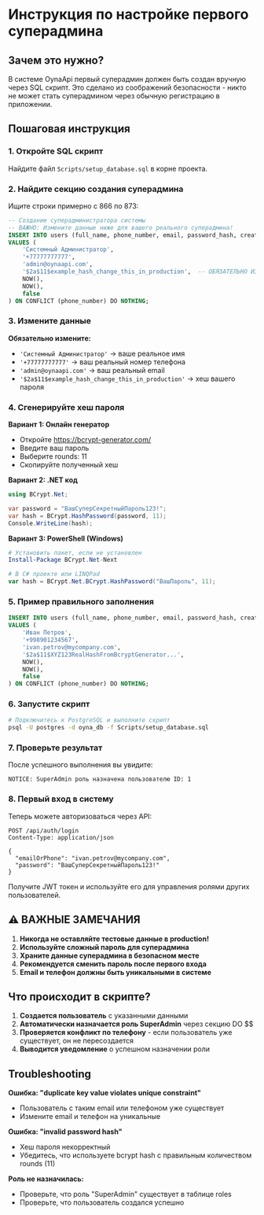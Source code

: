 # Инструкция по настройке первого суперадмина

## Зачем это нужно?

В системе OynaApi первый суперадмин должен быть создан вручную через SQL скрипт. Это сделано из соображений безопасности - никто не может стать суперадмином через обычную регистрацию в приложении.

## Пошаговая инструкция

### 1. Откройте SQL скрипт

Найдите файл `Scripts/setup_database.sql` в корне проекта.

### 2. Найдите секцию создания суперадмина

Ищите строки примерно с 866 по 873:

```sql
-- Создание суперадминистратора системы
-- ВАЖНО: Измените данные ниже для вашего реального суперадмина!
INSERT INTO users (full_name, phone_number, email, password_hash, created_at, updated_at, is_deleted) 
VALUES (
    'Системный Администратор',
    '+77777777777',
    'admin@oynaapi.com',
    '$2a$11$example_hash_change_this_in_production',  -- ОБЯЗАТЕЛЬНО ИЗМЕНИТЕ!
    NOW(),
    NOW(),
    false
) ON CONFLICT (phone_number) DO NOTHING;
```

### 3. Измените данные

**Обязательно измените:**
- `'Системный Администратор'` → ваше реальное имя
- `'+77777777777'` → ваш реальный номер телефона
- `'admin@oynaapi.com'` → ваш реальный email
- `'$2a$11$example_hash_change_this_in_production'` → хеш вашего пароля

### 4. Сгенерируйте хеш пароля

**Вариант 1: Онлайн генератор**
- Откройте https://bcrypt-generator.com/
- Введите ваш пароль
- Выберите rounds: 11
- Скопируйте полученный хеш

**Вариант 2: .NET код**
```csharp
using BCrypt.Net;

var password = "ВашСуперСекретныйПароль123!";
var hash = BCrypt.HashPassword(password, 11);
Console.WriteLine(hash);
```

**Вариант 3: PowerShell (Windows)**
```powershell
# Установить пакет, если не установлен
Install-Package BCrypt.Net-Next

# В C# проекте или LINQPad
var hash = BCrypt.Net.BCrypt.HashPassword("ВашПароль", 11);
```

### 5. Пример правильного заполнения

```sql
INSERT INTO users (full_name, phone_number, email, password_hash, created_at, updated_at, is_deleted) 
VALUES (
    'Иван Петров',
    '+998901234567',
    'ivan.petrov@mycompany.com',
    '$2a$11$XYZ123RealHashFromBcryptGenerator...',
    NOW(),
    NOW(),
    false
) ON CONFLICT (phone_number) DO NOTHING;
```

### 6. Запустите скрипт

```bash
# Подключитесь к PostgreSQL и выполните скрипт
psql -U postgres -d oyna_db -f Scripts/setup_database.sql
```

### 7. Проверьте результат

После успешного выполнения вы увидите:
```
NOTICE: SuperAdmin роль назначена пользователю ID: 1
```

### 8. Первый вход в систему

Теперь можете авторизоваться через API:

```http
POST /api/auth/login
Content-Type: application/json

{
  "emailOrPhone": "ivan.petrov@mycompany.com",
  "password": "ВашСуперСекретныйПароль123!"
}
```

Получите JWT токен и используйте его для управления ролями других пользователей.

## ⚠️ ВАЖНЫЕ ЗАМЕЧАНИЯ

1. **Никогда не оставляйте тестовые данные в production!**
2. **Используйте сложный пароль для суперадмина**
3. **Храните данные суперадмина в безопасном месте**
4. **Рекомендуется сменить пароль после первого входа**
5. **Email и телефон должны быть уникальными в системе**

## Что происходит в скрипте?

1. **Создается пользователь** с указанными данными
2. **Автоматически назначается роль SuperAdmin** через секцию DO $$
3. **Проверяется конфликт по телефону** - если пользователь уже существует, он не пересоздается
4. **Выводится уведомление** о успешном назначении роли

## Troubleshooting

**Ошибка: "duplicate key value violates unique constraint"**
- Пользователь с таким email или телефоном уже существует
- Измените email и телефон на уникальные

**Ошибка: "invalid password hash"**
- Хеш пароля некорректный
- Убедитесь, что используете bcrypt hash с правильным количеством rounds (11)

**Роль не назначилась:**
- Проверьте, что роль "SuperAdmin" существует в таблице roles
- Проверьте, что пользователь создался успешно
